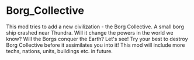 # Borg_Collective
This mod tries to add a new civilization - the Borg Collective. A small borg ship crashed near Thundra. Will it change the powers in the world we know? Will the Borgs conquer the Earth? Let's see! Try your best to destroy Borg Collective before it assimilates you into it! This mod will include more techs, nations, units, buildings etc. in future.

